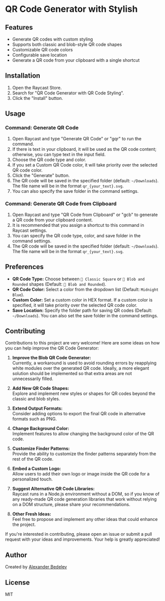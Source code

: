 # QR Code Generator with Stylish

## Features

- Generate QR codes with custom styling
- Supports both classic and blob-style QR code shapes
- Customizable QR code colors
- Configurable save location
- Generate a QR code from your clipboard with a single shortcut

## Installation

1. Open the Raycast Store.
2. Search for "QR Code Generator with QR Code Styling".
3. Click the "Install" button.

## Usage

### Command: Generate QR Code

1. Open Raycast and type "Generate QR Code" or "gqr" to run the command.
2. If there is text in your clipboard, it will be used as the QR code content; otherwise, you can type text in the input field.
3. Choose the QR code type and color.
4. If you set a Custom QR Code color, it will take priority over the selected QR code color.
5. Click the "Generate" button.
6. The QR code will be saved in the specified folder (default: `~/Downloads`). The file name will be in the format `qr_{your_text}.svg`.
7. You can also specify the save folder in the command settings.

### Command: Generate QR Code from Clipboard

1. Open Raycast and type "QR Code from Clipboard" or "gcb" to generate a QR code from your clipboard content.
2. It is recommended that you assign a shortcut to this command in Raycast settings.
3. You can specify the QR code type, color, and save folder in the command settings.
4. The QR code will be saved in the specified folder (default: `~/Downloads`). The file name will be in the format `qr_{your_text}.svg`.

## Preferences

- **QR Code Type:** Choose between `👵 Classic Square` or `🦆 Blob and Rounded` shapes (Default: `🦆 Blob and Rounded`).
- **QR Code Color:** Select a color from the dropdown list (Default: `Midnight Blue`).
- **Custom Color:** Set a custom color in HEX format. If a custom color is specified, it will take priority over the selected QR code color.
- **Save Location:** Specify the folder path for saving QR codes (Default: `~/Downloads`). You can also set the save folder in the command settings.

## Contributing

Contributions to this project are very welcome! Here are some ideas on how you can help improve the QR Code Generator:

1. **Improve the Blob QR Code Generator:**  
   Currently, a workaround is used to avoid rounding errors by reapplying white modules over the generated QR code. Ideally, a more elegant solution should be implemented so that extra areas are not unnecessarily filled.

2. **Add New QR Code Shapes:**  
   Explore and implement new styles or shapes for QR codes beyond the classic and blob styles.

3. **Extend Output Formats:**  
   Consider adding options to export the final QR code in alternative formats such as PNG.

4. **Change Background Color:**  
   Implement features to allow changing the background color of the QR code.

5. **Customize Finder Patterns:**  
   Provide the ability to customize the finder patterns separately from the rest of the QR code.

6. **Embed a Custom Logo:**  
   Allow users to add their own logo or image inside the QR code for a personalized touch.

7. **Suggest Alternative QR Code Libraries:**  
   Raycast runs in a Node.js environment without a DOM, so if you know of any ready-made QR code generation libraries that work without relying on a DOM structure, please share your recommendations.

8. **Other Fresh Ideas:**  
   Feel free to propose and implement any other ideas that could enhance the project.

If you're interested in contributing, please open an issue or submit a pull request with your ideas and improvements. Your help is greatly appreciated!

## Author

Created by [Alexander Bedelev](https://github.com/na-bal)

## License

MIT